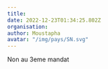 ```yaml
---
title: 
date: 2022-12-23T01:34:25.802Z
organisation: 
author: Moustapha
avatar: "/img/pays/SN.svg"
---
```


Non au 3eme mandat
